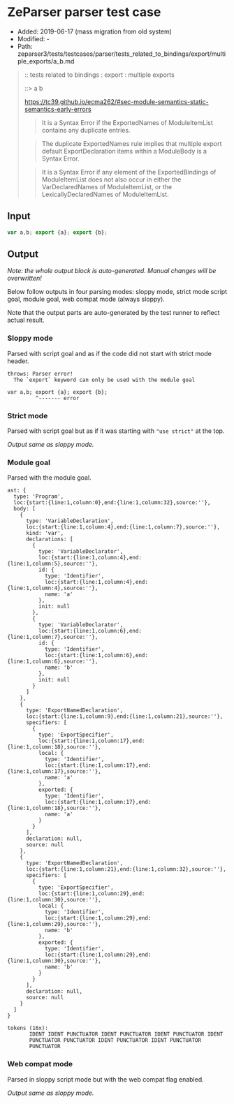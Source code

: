 # ZeParser parser test case

- Added: 2019-06-17 (mass migration from old system)
- Modified: -
- Path: zeparser3/tests/testcases/parser/tests_related_to_bindings/export/multiple_exports/a_b.md

> :: tests related to bindings : export : multiple exports
>
> ::> a b
> 
> https://tc39.github.io/ecma262/#sec-module-semantics-static-semantics-early-errors
> 
> > It is a Syntax Error if the ExportedNames of ModuleItemList contains any duplicate entries.
> 
> > The duplicate ExportedNames rule implies that multiple export default ExportDeclaration items within a ModuleBody is a Syntax Error.
> 
> > It is a Syntax Error if any element of the ExportedBindings of ModuleItemList does not also occur in either the VarDeclaredNames of ModuleItemList, or the LexicallyDeclaredNames of ModuleItemList.

## Input

`````js
var a,b; export {a}; export {b};
`````

## Output

_Note: the whole output block is auto-generated. Manual changes will be overwritten!_

Below follow outputs in four parsing modes: sloppy mode, strict mode script goal, module goal, web compat mode (always sloppy).

Note that the output parts are auto-generated by the test runner to reflect actual result.

### Sloppy mode

Parsed with script goal and as if the code did not start with strict mode header.

`````
throws: Parser error!
  The `export` keyword can only be used with the module goal

var a,b; export {a}; export {b};
         ^------- error
`````

### Strict mode

Parsed with script goal but as if it was starting with `"use strict"` at the top.

_Output same as sloppy mode._

### Module goal

Parsed with the module goal.

`````
ast: {
  type: 'Program',
  loc:{start:{line:1,column:0},end:{line:1,column:32},source:''},
  body: [
    {
      type: 'VariableDeclaration',
      loc:{start:{line:1,column:4},end:{line:1,column:7},source:''},
      kind: 'var',
      declarations: [
        {
          type: 'VariableDeclarator',
          loc:{start:{line:1,column:4},end:{line:1,column:5},source:''},
          id: {
            type: 'Identifier',
            loc:{start:{line:1,column:4},end:{line:1,column:4},source:''},
            name: 'a'
          },
          init: null
        },
        {
          type: 'VariableDeclarator',
          loc:{start:{line:1,column:6},end:{line:1,column:7},source:''},
          id: {
            type: 'Identifier',
            loc:{start:{line:1,column:6},end:{line:1,column:6},source:''},
            name: 'b'
          },
          init: null
        }
      ]
    },
    {
      type: 'ExportNamedDeclaration',
      loc:{start:{line:1,column:9},end:{line:1,column:21},source:''},
      specifiers: [
        {
          type: 'ExportSpecifier',
          loc:{start:{line:1,column:17},end:{line:1,column:18},source:''},
          local: {
            type: 'Identifier',
            loc:{start:{line:1,column:17},end:{line:1,column:17},source:''},
            name: 'a'
          },
          exported: {
            type: 'Identifier',
            loc:{start:{line:1,column:17},end:{line:1,column:18},source:''},
            name: 'a'
          }
        }
      ],
      declaration: null,
      source: null
    },
    {
      type: 'ExportNamedDeclaration',
      loc:{start:{line:1,column:21},end:{line:1,column:32},source:''},
      specifiers: [
        {
          type: 'ExportSpecifier',
          loc:{start:{line:1,column:29},end:{line:1,column:30},source:''},
          local: {
            type: 'Identifier',
            loc:{start:{line:1,column:29},end:{line:1,column:29},source:''},
            name: 'b'
          },
          exported: {
            type: 'Identifier',
            loc:{start:{line:1,column:29},end:{line:1,column:30},source:''},
            name: 'b'
          }
        }
      ],
      declaration: null,
      source: null
    }
  ]
}

tokens (16x):
       IDENT IDENT PUNCTUATOR IDENT PUNCTUATOR IDENT PUNCTUATOR IDENT
       PUNCTUATOR PUNCTUATOR IDENT PUNCTUATOR IDENT PUNCTUATOR
       PUNCTUATOR
`````


### Web compat mode

Parsed in sloppy script mode but with the web compat flag enabled.

_Output same as sloppy mode._
